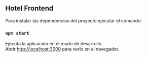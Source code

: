 ## Hotel Frontend

Para instalar las dependencias del proyecto ejecutar el comando:

### `npm start`

Ejecuta la aplicación en el modo de desarrollo. <br>
Abrir [http://localhost:3000](http://localhost:3000) para verlo en el navegador.